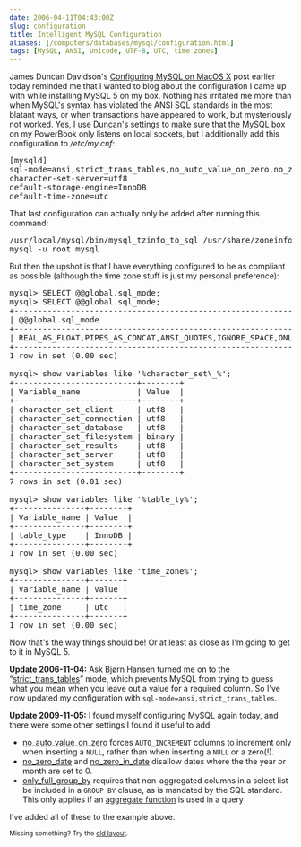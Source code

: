 ```yaml
--- 
date: 2006-04-11T04:43:00Z
slug: configuration
title: Intelligent MySQL Configuration
aliases: [/computers/databases/mysql/configuration.html]
tags: [MySQL, ANSI, Unicode, UTF-8, UTC, time zones]
---
```


<p>James Duncan Davidson's <a href="http://blog.duncandavidson.com/2006/04/configuring_mys.html" title="James Duncan Davidson on MySQL Configuration">Configuring MySQL on MacOS X</a> post earlier today reminded me that I wanted to blog about the configuration I came up with while installing MySQL 5 on my box. Nothing has irritated me more than when MySQL's syntax has violated the ANSI SQL standards in the most blatant ways, or when transactions have appeared to work, but mysteriously not worked. Yes, I use Duncan's settings to make sure that the MySQL box on my PowerBook only listens on local sockets, but I additionally add this configuration to <em>/etc/my.cnf</em>:</p>

<pre>
[mysqld]
sql-mode=ansi,strict_trans_tables,no_auto_value_on_zero,no_zero_date,no_zero_in_date,only_full_group_by
character-set-server=utf8
default-storage-engine=InnoDB
default-time-zone=utc
</pre>

<p>That last configuration can actually only be added after running this command:</p>

<pre>
/usr/local/mysql/bin/mysql_tzinfo_to_sql /usr/share/zoneinfo | \
mysql -u root mysql
</pre>

<p>But then the upshot is that I have everything configured to be as compliant as possible (although the time zone stuff is just my personal preference):</p>

<pre>
mysql&gt; SELECT @@global.sql_mode;
mysql> SELECT @@global.sql_mode;
+&#x2d;&#x2d;&#x2d;&#x2d;&#x2d;&#x2d;&#x2d;&#x2d;&#x2d;&#x2d;&#x2d;&#x2d;&#x2d;&#x2d;&#x2d;&#x2d;&#x2d;&#x2d;&#x2d;&#x2d;&#x2d;&#x2d;&#x2d;&#x2d;&#x2d;&#x2d;&#x2d;&#x2d;&#x2d;&#x2d;&#x2d;&#x2d;&#x2d;&#x2d;&#x2d;&#x2d;&#x2d;&#x2d;&#x2d;&#x2d;&#x2d;&#x2d;&#x2d;&#x2d;&#x2d;&#x2d;&#x2d;&#x2d;&#x2d;&#x2d;&#x2d;&#x2d;&#x2d;&#x2d;&#x2d;&#x2d;&#x2d;&#x2d;&#x2d;&#x2d;&#x2d;&#x2d;&#x2d;&#x2d;&#x2d;&#x2d;&#x2d;&#x2d;&#x2d;&#x2d;&#x2d;&#x2d;&#x2d;&#x2d;&#x2d;&#x2d;&#x2d;&#x2d;&#x2d;&#x2d;&#x2d;&#x2d;&#x2d;&#x2d;&#x2d;&#x2d;&#x2d;&#x2d;&#x2d;&#x2d;&#x2d;&#x2d;&#x2d;&#x2d;&#x2d;&#x2d;&#x2d;&#x2d;&#x2d;&#x2d;&#x2d;&#x2d;&#x2d;&#x2d;&#x2d;&#x2d;&#x2d;&#x2d;&#x2d;&#x2d;&#x2d;&#x2d;&#x2d;&#x2d;&#x2d;&#x2d;&#x2d;&#x2d;&#x2d;&#x2d;&#x2d;&#x2d;&#x2d;&#x2d;&#x2d;&#x2d;&#x2d;&#x2d;&#x2d;&#x2d;&#x2d;&#x2d;&#x2d;&#x2d;&#x2d;&#x2d;&#x2d;&#x2d;&#x2d;&#x2d;&#x2d;&#x2d;&#x2d;&#x2d;&#x2d;&#x2d;&#x2d;&#x2d;&#x2d;&#x2d;&#x2d;+
| @@global.sql_mode                                                                                                                                     |
+&#x2d;&#x2d;&#x2d;&#x2d;&#x2d;&#x2d;&#x2d;&#x2d;&#x2d;&#x2d;&#x2d;&#x2d;&#x2d;&#x2d;&#x2d;&#x2d;&#x2d;&#x2d;&#x2d;&#x2d;&#x2d;&#x2d;&#x2d;&#x2d;&#x2d;&#x2d;&#x2d;&#x2d;&#x2d;&#x2d;&#x2d;&#x2d;&#x2d;&#x2d;&#x2d;&#x2d;&#x2d;&#x2d;&#x2d;&#x2d;&#x2d;&#x2d;&#x2d;&#x2d;&#x2d;&#x2d;&#x2d;&#x2d;&#x2d;&#x2d;&#x2d;&#x2d;&#x2d;&#x2d;&#x2d;&#x2d;&#x2d;&#x2d;&#x2d;&#x2d;&#x2d;&#x2d;&#x2d;&#x2d;&#x2d;&#x2d;&#x2d;&#x2d;&#x2d;&#x2d;&#x2d;&#x2d;&#x2d;&#x2d;&#x2d;&#x2d;&#x2d;&#x2d;&#x2d;&#x2d;&#x2d;&#x2d;&#x2d;&#x2d;&#x2d;&#x2d;&#x2d;&#x2d;&#x2d;&#x2d;&#x2d;&#x2d;&#x2d;&#x2d;&#x2d;&#x2d;&#x2d;&#x2d;&#x2d;&#x2d;&#x2d;&#x2d;&#x2d;&#x2d;&#x2d;&#x2d;&#x2d;&#x2d;&#x2d;&#x2d;&#x2d;&#x2d;&#x2d;&#x2d;&#x2d;&#x2d;&#x2d;&#x2d;&#x2d;&#x2d;&#x2d;&#x2d;&#x2d;&#x2d;&#x2d;&#x2d;&#x2d;&#x2d;&#x2d;&#x2d;&#x2d;&#x2d;&#x2d;&#x2d;&#x2d;&#x2d;&#x2d;&#x2d;&#x2d;&#x2d;&#x2d;&#x2d;&#x2d;&#x2d;&#x2d;&#x2d;&#x2d;&#x2d;&#x2d;&#x2d;&#x2d;+
| REAL_AS_FLOAT,PIPES_AS_CONCAT,ANSI_QUOTES,IGNORE_SPACE,ONLY_FULL_GROUP_BY,ANSI,NO_AUTO_VALUE_ON_ZERO,STRICT_TRANS_TABLES,NO_ZERO_IN_DATE,NO_ZERO_DATE |
+&#x2d;&#x2d;&#x2d;&#x2d;&#x2d;&#x2d;&#x2d;&#x2d;&#x2d;&#x2d;&#x2d;&#x2d;&#x2d;&#x2d;&#x2d;&#x2d;&#x2d;&#x2d;&#x2d;&#x2d;&#x2d;&#x2d;&#x2d;&#x2d;&#x2d;&#x2d;&#x2d;&#x2d;&#x2d;&#x2d;&#x2d;&#x2d;&#x2d;&#x2d;&#x2d;&#x2d;&#x2d;&#x2d;&#x2d;&#x2d;&#x2d;&#x2d;&#x2d;&#x2d;&#x2d;&#x2d;&#x2d;&#x2d;&#x2d;&#x2d;&#x2d;&#x2d;&#x2d;&#x2d;&#x2d;&#x2d;&#x2d;&#x2d;&#x2d;&#x2d;&#x2d;&#x2d;&#x2d;&#x2d;&#x2d;&#x2d;&#x2d;&#x2d;&#x2d;&#x2d;&#x2d;&#x2d;&#x2d;&#x2d;&#x2d;&#x2d;&#x2d;&#x2d;&#x2d;&#x2d;&#x2d;&#x2d;&#x2d;&#x2d;&#x2d;&#x2d;&#x2d;&#x2d;&#x2d;&#x2d;&#x2d;&#x2d;&#x2d;&#x2d;&#x2d;&#x2d;&#x2d;&#x2d;&#x2d;&#x2d;&#x2d;&#x2d;&#x2d;&#x2d;&#x2d;&#x2d;&#x2d;&#x2d;&#x2d;&#x2d;&#x2d;&#x2d;&#x2d;&#x2d;&#x2d;&#x2d;&#x2d;&#x2d;&#x2d;&#x2d;&#x2d;&#x2d;&#x2d;&#x2d;&#x2d;&#x2d;&#x2d;&#x2d;&#x2d;&#x2d;&#x2d;&#x2d;&#x2d;&#x2d;&#x2d;&#x2d;&#x2d;&#x2d;&#x2d;&#x2d;&#x2d;&#x2d;&#x2d;&#x2d;&#x2d;&#x2d;&#x2d;&#x2d;&#x2d;&#x2d;&#x2d;+
1 row in set (0.00 sec)

mysql&gt; show variables like &#x0027;%character_set\_%&#x0027;;
+&#x002d;&#x002d;&#x002d;&#x002d;&#x002d;&#x002d;&#x002d;&#x002d;&#x002d;&#x002d;&#x002d;&#x002d;&#x002d;&#x002d;&#x002d;&#x002d;&#x002d;&#x002d;&#x002d;&#x002d;&#x002d;&#x002d;&#x002d;&#x002d;&#x002d;&#x002d;+&#x002d;&#x002d;&#x002d;&#x002d;&#x002d;&#x002d;&#x002d;&#x002d;+
| Variable_name            | Value  |
+&#x002d;&#x002d;&#x002d;&#x002d;&#x002d;&#x002d;&#x002d;&#x002d;&#x002d;&#x002d;&#x002d;&#x002d;&#x002d;&#x002d;&#x002d;&#x002d;&#x002d;&#x002d;&#x002d;&#x002d;&#x002d;&#x002d;&#x002d;&#x002d;&#x002d;&#x002d;+&#x002d;&#x002d;&#x002d;&#x002d;&#x002d;&#x002d;&#x002d;&#x002d;+
| character_set_client     | utf8   |
| character_set_connection | utf8   |
| character_set_database   | utf8   |
| character_set_filesystem | binary |
| character_set_results    | utf8   |
| character_set_server     | utf8   |
| character_set_system     | utf8   |
+&#x002d;&#x002d;&#x002d;&#x002d;&#x002d;&#x002d;&#x002d;&#x002d;&#x002d;&#x002d;&#x002d;&#x002d;&#x002d;&#x002d;&#x002d;&#x002d;&#x002d;&#x002d;&#x002d;&#x002d;&#x002d;&#x002d;&#x002d;&#x002d;&#x002d;&#x002d;+&#x002d;&#x002d;&#x002d;&#x002d;&#x002d;&#x002d;&#x002d;&#x002d;+
7 rows in set (0.01 sec)

mysql&gt; show variables like &#x0027;%table_ty%&#x0027;;
+&#x002d;&#x002d;&#x002d;&#x002d;&#x002d;&#x002d;&#x002d;&#x002d;&#x002d;&#x002d;&#x002d;&#x002d;&#x002d;&#x002d;&#x002d;+&#x002d;&#x002d;&#x002d;&#x002d;&#x002d;&#x002d;&#x002d;&#x002d;+
| Variable_name | Value  |
+&#x002d;&#x002d;&#x002d;&#x002d;&#x002d;&#x002d;&#x002d;&#x002d;&#x002d;&#x002d;&#x002d;&#x002d;&#x002d;&#x002d;&#x002d;+&#x002d;&#x002d;&#x002d;&#x002d;&#x002d;&#x002d;&#x002d;&#x002d;+
| table_type    | InnoDB |
+&#x002d;&#x002d;&#x002d;&#x002d;&#x002d;&#x002d;&#x002d;&#x002d;&#x002d;&#x002d;&#x002d;&#x002d;&#x002d;&#x002d;&#x002d;+&#x002d;&#x002d;&#x002d;&#x002d;&#x002d;&#x002d;&#x002d;&#x002d;+
1 row in set (0.00 sec)

mysql&gt; show variables like &#x0027;time_zone%&#x0027;;
+&#x002d;&#x002d;&#x002d;&#x002d;&#x002d;&#x002d;&#x002d;&#x002d;&#x002d;&#x002d;&#x002d;&#x002d;&#x002d;&#x002d;&#x002d;+&#x002d;&#x002d;&#x002d;&#x002d;&#x002d;&#x002d;&#x002d;+
| Variable_name | Value |
+&#x002d;&#x002d;&#x002d;&#x002d;&#x002d;&#x002d;&#x002d;&#x002d;&#x002d;&#x002d;&#x002d;&#x002d;&#x002d;&#x002d;&#x002d;+&#x002d;&#x002d;&#x002d;&#x002d;&#x002d;&#x002d;&#x002d;+
| time_zone     | utc   |
+&#x002d;&#x002d;&#x002d;&#x002d;&#x002d;&#x002d;&#x002d;&#x002d;&#x002d;&#x002d;&#x002d;&#x002d;&#x002d;&#x002d;&#x002d;+&#x002d;&#x002d;&#x002d;&#x002d;&#x002d;&#x002d;&#x002d;+
1 row in set (0.00 sec)
</pre>

<p>Now that's the way things should be! Or at least as close as I'm going to get to it in MySQL 5.</p>

<p><strong>Update 2006-11-04:</strong> Ask Bj&oslash;rn Hansen turned me on to the <q><a href="http://dev.mysql.com/doc/refman/5.1/en/server-sql-mode.html#sqlmode_strict_trans_tables" title="MySQL Reference Manual: STRICT_TRANS_TABLES">strict_trans_tables</a></q> mode, which prevents MySQL from trying to guess what you mean when you leave out a value for a required column. So I've now updated my configuration with <code>sql-mode=ansi,strict_trans_tables</code>.</p>

<p><strong>Update 2009-11-05:</strong> I found myself configuring MySQL again today, and there were some other settings I found it useful to add:</p>

<ul>
  <li><a href="http://dev.mysql.com/doc/refman/5.1/en/server-sql-mode.html#sqlmode_no_auto_value_on_zero" title="MySQL Reference Manual: NO_AUTO_VALUE_ON_ZERO">no_auto_value_on_zero</a> forces <code>AUTO_INCREMENT</code> columns to increment only when inserting a <code>NULL</code>, rather than when inserting a <code>NULL</code> or a zero(!).</li>
  <li><a href="http://dev.mysql.com/doc/refman/5.1/en/server-sql-mode.html#sqlmode_no_zero_date" title="MySQL Reference Manual: NO_ZERO_DATE">no_zero_date</a> and <a href="http://dev.mysql.com/doc/refman/5.1/en/server-sql-mode.html#sqlmode_no_zero_in_date" title="MySQL Reference Manual: NO_ZERO_IN_DATE">no_zero_in_date</a> disallow dates where the the year or month are set to 0.</li>
  <li><a href="http://dev.mysql.com/doc/refman/5.1/en/server-sql-mode.html#sqlmode_only_full_group_by" title="MySQL Reference Manual: NO_ONLY_FULL_GROUP_BY">only_full_group_by</a> requires that non-aggregated columns in a select list be included in a <code>GROUP BY</code> clause, as is mandated by the SQL standard. This only applies if an <a href="http://dev.mysql.com/doc/refman/5.1/en/group-by-functions.html" title="MySQL Reference Manual: GROUP BY (Aggregate) Functions">aggregate function</a> is used in a query</li>
</ul>

<p>I've added all of these to the example above.</p>

<p class="past"><small>Missing something? Try the <a rel="nofollow" href="http://past.justatheory.com/computers/databases/mysql/configuration.html">old layout</a>.</small></p>


